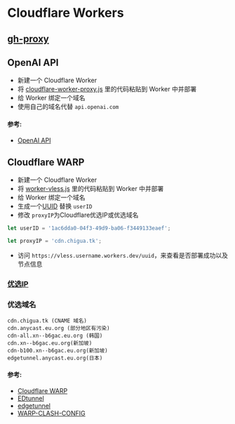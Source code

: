 #  Cloudflare Workers

## [gh-proxy](https://github.com/hunshcn/gh-proxy)

## OpenAI API

- 新建一个 Cloudflare Worker
- 将 [cloudflare-worker-proxy.js](https://gist.github.com/noobnooc/d0407b5fb81cff9d36f981170b99d4e6) 里的代码粘贴到 Worker 中并部署
- 给 Worker 绑定一个域名
- 使用自己的域名代替 `api.openai.com`

#### 参考: 
- [OpenAI API](https://github.com/noobnooc/noobnooc/discussions/9)


## Cloudflare WARP

- 新建一个 Cloudflare Worker
- 将 [worker-vless.js](https://github.com/zizifn/edgetunnel/blob/main/src/worker-vless.js) 里的代码粘贴到 Worker 中并部署
- 给 Worker 绑定一个域名
- 生成一个[UUID](https://www.uuidgenerator.net/version4) 替换 `userID`
- 修改 `proxyIP`为Cloudflare优选IP或优选域名 

```js
let userID = '1ac6dda0-04f3-49d9-ba06-f3449133eaef';

let proxyIP = 'cdn.chigua.tk';
```

- 访问 `https://vless.username.workers.dev/uuid`，来查看是否部署成功以及节点信息

### [优选IP](https://stock.hostmonit.com/CloudFlareYes)

### 优选域名 

```
cdn.chigua.tk (CNAME 域名)
cdn.anycast.eu.org (部分地区有污染)
cdn-all.xn--b6gac.eu.org (韩国)
cdn.xn--b6gac.eu.org(新加坡)
cdn-b100.xn--b6gac.eu.org(新加坡)
edgetunnel.anycast.eu.org(日本)
```

#### 参考: 
- [Cloudflare WARP](https://pfchina.org/?p=11178)
- [EDtunnel](https://github.com/3Kmfi6HP/EDtunnel)
- [edgetunnel](https://github.com/zizifn/edgetunnel)
- [WARP-CLASH-CONFIG](https://neko-warp.nloli.xyz/)

